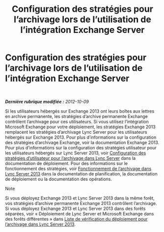 ﻿---
title: Configuration des stratégies pour l’archivage lors de l’utilisation de l’intégration Exchange Server
TOCTitle: Configuration des stratégies pour l’archivage lors de l’utilisation de l’intégration Exchange Server
ms:assetid: 8b9b2bad-a4b3-42e1-85a7-04022e9442ad
ms:mtpsurl: https://technet.microsoft.com/fr-fr/library/JJ205063(v=OCS.15)
ms:contentKeyID: 49298013
ms.date: 05/20/2016
mtps_version: v=OCS.15
ms.translationtype: HT
---

# Configuration des stratégies pour l’archivage lors de l’utilisation de l’intégration Exchange Server

 

_**Dernière rubrique modifiée :** 2012-10-09_

Si les utilisateurs hébergés sur Exchange 2013 ont leurs boîtes aux lettres en archive permanente, les stratégies d’archive permanente Exchange contrôlent l’archivage pour ces utilisateurs. Si vous utilisez l’intégration Microsoft Exchange pour votre déploiement, les stratégies Exchange 2013 remplacent les stratégies d’archivage Lync Server pour les utilisateurs hébergés sur Exchange 2013. Pour plus d’informations sur la configuration des stratégies d’archivage Exchange, voir la documentation Exchange 2013. Pour plus d’informations sur la configuration des stratégies utilisateur pour les utilisateurs hébergés sur Lync Server 2013, voir [Configuration des stratégies d’utilisateur pour l’archivage dans Lync Server](lync-server-2013-setting-up-user-policies-for-archiving-in-lync-server.md) dans la documentation de déploiement. Pour des informations sur le fonctionnement des stratégies, voir [Fonctionnement de l’archivage dans Lync Server 2013](lync-server-2013-how-archiving-works.md) dans la documentation de planification, la documentation de déploiement ou la documentation des opérations.

> [!note]  
> Si vous déployez Exchange 2013 et Lync Server 2013 dans la même forêt, vos stratégies d’archive permanente Exchange 2013 contrôlent l’archivage. Si vous déployez Exchange 2013 et Lync Server 2013 dans des forêts séparées, voir « Déploiement de Lync Server et Microsoft Exchange dans des forêts différentes » dans <a href="lync-server-2013-deployment-checklist-for-archiving.md">Liste de vérification du déploiement pour l’archivage dans Lync Server 2013</a>.
